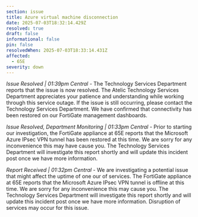 ```yaml
---
section: issue
title: Azure virtual machine disconnection
date: 2025-07-03T18:32:14.429Z
resolved: true
draft: false
informational: false
pin: false
resolvedWhen: 2025-07-03T18:33:14.431Z
affected:
  - 65E
severity: down
---
```

*Issue Resolved | 01:39pm Central* - The Technology Services Department reports that the issue is now resolved. The Atelic Technology Services Department appreciates your patience and understanding while working through this service outage. If the issue is still occurring, please contact the Technology Services Department. We have confirmed that connectivity has been restored on our FortiGate management dashboards.

*Issue Resolved, Department Monitoring | 01:33pm Central* - Prior to starting our investigation, the FortiGate appliance at 65E reports that the Microsoft Azure IPsec VPN tunnel has been restored at this time. We are sorry for any inconvenience this may have cause you. The Technology Services Department will investigate this report shortly and will update this incident post once we have more information.

*Report Received | 01:32pm Central* - We are investigating a potential issue that might affect the uptime of one our of services. The FortiGate appliance at 65E reports that the Microsoft Azure IPsec VPN tunnel is offline at this time. We are sorry for any inconvenience this may cause you. The Technology Services Department will investigate this report shortly and will update this incident post once we have more information. Disruption of services may occur for this issue.